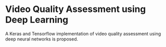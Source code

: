 Video Quality Assessment using Deep Learning
============================================

A Keras and Tensorflow implementation of video quality assessment using deep neural networks is proposed.


